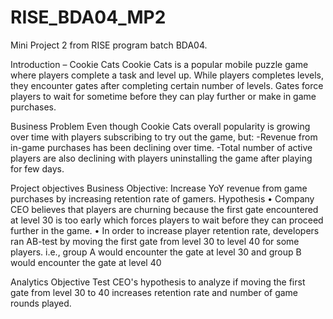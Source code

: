 # RISE_BDA04_MP2
Mini Project 2 from RISE program batch BDA04.


Introduction – Cookie Cats
Cookie Cats is a popular mobile puzzle game where players complete a task and level up.
While players completes levels, they encounter gates after completing certain number of levels.
Gates force players to wait for sometime before they can play further or make in game purchases.


Business Problem
Even though Cookie Cats overall popularity is growing over time with players subscribing to try out the game, but:
-Revenue from in-game purchases has been declining over time.
-Total number of active players are also declining with players uninstalling the game after playing for few days.

Project objectives
Business Objective: Increase YoY revenue from game purchases by increasing retention rate of gamers.
Hypothesis
• Company CEO believes that players are churning because the first gate encountered at level 30 is too early which
forces players to wait before they can proceed further in the game.
• In order to increase player retention rate, developers ran AB-test by moving the first gate from level 30 to level 40 for some players.
i.e., group A would encounter the gate at level 30 and group B would encounter the gate at level 40

Analytics Objective
Test CEO's hypothesis to analyze if moving the first gate from level 30 to 40 increases retention rate and number of game rounds played.

